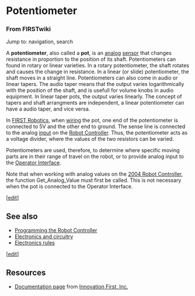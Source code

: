 # Potentiometer

### From FIRSTwiki

Jump to: navigation, search

A **potentiometer**, also called a **pot**, is an [analog](/index.php/Analog
"Analog" ) [sensor](/index.php/Sensor "Sensor" ) that changes resistance in
proportion to the position of its shaft. Potentiometers can found in rotary or
linear varieties. In a rotary potentiometer, the shaft rotates and causes the
change in resistance. In a linear (or slide) potentiometer, the shaft moves in
a straight line. Potentiometers can also come in audio or linear tapers. The
audio taper means that the output varies logarithmically with the position of
the shaft, and is usefull for volume knobs in audio equipment. In linear taper
pots, the output varies linearly. The concept of tapers and shaft arrangments
are independent, a linear potentiometer can have a audio taper, and vice
versa.

In [FIRST Robotics](/index.php/FIRST "FIRST" ), when
[wiring](/index.php?title=Wiring&action=edit "Wiring" ) the pot, one end of
the potentiometer is connected to 5V and the other end to ground. The sense
line is connected to the analog [input](/index.php/Input "Input" ) on the
[Robot Controller](/index.php/Robot_Controller "Robot Controller" ). Thus, the
potentiometer acts as a voltage divider, where the values of the two resistors
can be varied.

Potentiometers are used, therefore, to determine where specific moving parts
are in their range of travel on the robot, or to provide analog input to the
[Operator Interface](/index.php/Operator_Interface "Operator Interface" ).

Note that when working with analog values on the [2004 Robot
Controller](/index.php/Robot_Controller_%282004%29 "Robot Controller \(2004\)"
), the function Get_Analog_Value must first be called. This is not necessary
when the pot is connected to the Operator Interface.

[[edit](/index.php?title=Potentiometer&action=edit&section=1 "Edit section:
See also" )]

##  See also

  * [Programming the Robot Controller](/index.php/Programming_the_Robot_Controller "Programming the Robot Controller" )
  * [Electronics and circuitry](/index.php/Electronics_and_circuitry "Electronics and circuitry" )
  * [Electronics rules](/index.php?title=Electronics_rules&action=edit "Electronics rules" )

[[edit](/index.php?title=Potentiometer&action=edit&section=2 "Edit section:
Resources" )]

##  Resources

  * [Documentation page](http://innovationfirst.com/FIRSTRobotics/documentation.htm "http://innovationfirst.com/FIRSTRobotics/documentation.htm" ) from [Innovation First, Inc.](/index.php/Innovation_First%2C_Inc. "Innovation First, Inc." )

